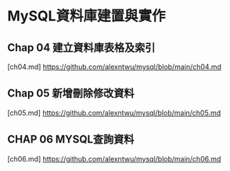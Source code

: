 # MySQL資料庫建置與實作

## Chap 04 建立資料庫表格及索引
[ch04.md] https://github.com/alexntwu/mysql/blob/main/ch04.md

## Chap 05 新增刪除修改資料
[ch05.md] https://github.com/alexntwu/mysql/blob/main/ch05.md

## CHAP 06 MYSQL查詢資料
[ch06.md] https://github.com/alexntwu/mysql/blob/main/ch06.md

